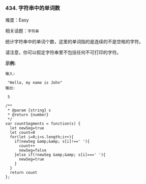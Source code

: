 ### 434. 字符串中的单词数

难度：Easy

相关话题：`字符串`

统计字符串中的单词个数，这里的单词指的是连续的不是空格的字符。



请注意，你可以假定字符串里不包括任何不可打印的字符。



**示例:** 



```
输入:

 "Hello, my name is John"
输出:

 5
```

```
/**
 * @param {string} s
 * @return {number}
 */
var countSegments = function(s) {
  let newSeg=true
  let count=0
  for(let i=0;i<s.length;i++){
    if(newSeg &amp;&amp; s[i]!==' '){
      count++
      newSeg=false
    }else if(!newSeg &amp;&amp; s[i]===' '){
      newSeg=true
    }
  }
  return count
};
```

